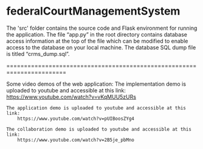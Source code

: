 # federalCourtManagementSystem

The 'src' folder contains the source code and Flask environment for running the application. 
The file “app.py” in the root directory contains database access information at the top of the file which can be modified to enable access to the database on your local machine.
The database SQL dump file is titled “crms_dump.sql”.

=======================================================================

Some video demos of the web application:
	The implementation demo is uploaded to youtube and accessible at this link:
		https://www.youtube.com/watch?v=vKqMUU5zURs

	The application demo is uploaded to youtube and accessible at this link:
		https://www.youtube.com/watch?v=pUIBoosZYg4

	The collaboration demo is uploaded to youtube and accessible at this link:
		https://www.youtube.com/watch?v=2B5je_pbMno

